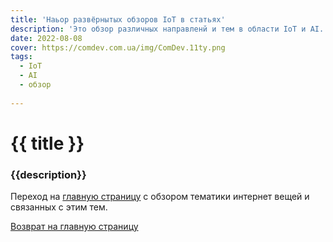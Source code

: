 ```yaml
---
title: 'Наьор развёрнытых обзоров IoT в статьях'
description: 'Это обзор различных направленй и тем в области IoT и AI.'
date: 2022-08-08
cover: https://comdev.com.ua/img/ComDev.11ty.png
tags:
  - IoT
  - AI
  - обзор
 
---
```

# {{ title }}
### {{description}}

Переход на [главную страницу](https://https://comdev.com.ua/) с обзором тематики интернет вещей и связанных с этим тем.

[Возврат на главную страницу](/)